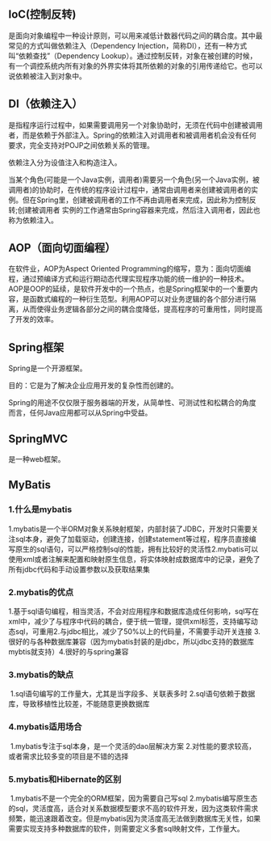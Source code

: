 ## IoC(控制反转)

是面向对象编程中一种设计原则，可以用来减低计数器代码之间的耦合度。其中最常见的方式叫做依赖注入（Dependency Injection，简称DI），还有一种方式叫“依赖查找”（Dependency Lookup）。通过控制反转，对象在被创建的时候，有一个调控系统内所有对象的外界实体将其所依赖的对象的引用传递给它。也可以说依赖被注入到对象中。

## DI（依赖注入）

是指程序运行过程中，如果需要调用另一个对象协助时，无须在代码中创建被调用者，而是依赖于外部注入。Spring的依赖注入对调用者和被调用者机会没有任何要求，完全支持对POJP之间依赖关系的管理。

依赖注入分为设值注入和构造注入。

当某个角色(可能是一个Java实例，调用者)需要另一个角色(另一个Java实例，被调用者)的协助时，在传统的程序设计过程中，通常由调用者来创建被调用者的实例。但在Spring里，创建被调用者的工作不再由调用者来完成，因此称为控制反转;创建被调用者 实例的工作通常由Spring容器来完成，然后注入调用者，因此也称为依赖注入。

## AOP（面向切面编程）

在软件业，AOP为Aspect Oriented Programming的缩写，意为：面向切面编程，通过预编译方式和运行期动态代理实现程序功能的统一维护的一种技术。AOP是OOP的延续，是软件开发中的一个热点，也是Spring框架中的一个重要内容，是函数式编程的一种衍生范型。利用AOP可以对业务逻辑的各个部分进行隔离，从而使得业务逻辑各部分之间的耦合度降低，提高程序的可重用性，同时提高了开发的效率。


## Spring框架

Spring是一个开源框架。

目的：它是为了解决企业应用开发的复杂性而创建的。

Spring的用途不仅仅限于服务器端的开发，从简单性、可测试性和松耦合的角度而言，任何Java应用都可以从Spring中受益。

## SpringMVC

是一种web框架。

## MyBatis

### 1.什么是mybatis
​    1.mybatis是一个半ORM对象关系映射框架，内部封装了JDBC，开发时只需要关注sql本身，避免了加载驱动，创建连接，创建statement等过程，程序员直接编写原生的sql语句，可以严格控制sql的性能，拥有比较好的灵活性
​    2.mybatis可以使用xml或者注解来配置和映射原生信息，将实体映射成数据库中的记录，避免了所有jdbc代码和手动设置参数以及获取结果集

### 2.mybatis的优点
​    1.基于sql语句编程，相当灵活，不会对应用程序和数据库造成任何影响，sql写在xml中，减少了与程序中代码的耦合，便于统一管理，提供xml标签，支持编写动态sql，可重用
​    2.与jdbc相比，减少了50%以上的代码量，不需要手动开关连接
​    3.很好的与各种数据库兼容（因为mybatis封装的是jdbc，所以jdbc支持的数据库mybtis就支持）
​    4.很好的与spring兼容

### 3.mybatis的缺点
​    1.sql语句编写的工作量大，尤其是当字段多、关联表多时
​    2.sql语句依赖于数据库，导致移植性比较差，不能随意更换数据库

### 4.mybatis适用场合
​    1.mybatis专注于sql本身，是一个灵活的dao层解决方案
​    2.对性能的要求较高，或者需求比较多变的项目是不错的选择

### 5.mybatis和Hibernate的区别
​    1.mybatis不是一个完全的ORM框架，因为需要自己写sql
​    2.mybatis编写原生态的sql，灵活度高，适合对关系数据模型要求不高的软件开发，因为这类软件需求频繁，能迅速跟着改变。但是mybatis因为灵活度高无法做到数据库无关性，如果需要实现支持多种数据库的软件，则需要定义多套sql映射文件，工作量大。
